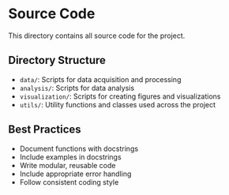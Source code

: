 # Source Code

This directory contains all source code for the project.

## Directory Structure

- `data/`: Scripts for data acquisition and processing
- `analysis/`: Scripts for data analysis
- `visualization/`: Scripts for creating figures and visualizations
- `utils/`: Utility functions and classes used across the project

## Best Practices

- Document functions with docstrings
- Include examples in docstrings
- Write modular, reusable code
- Include appropriate error handling
- Follow consistent coding style
